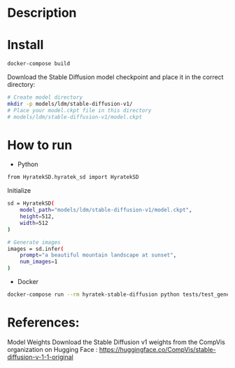 # Description

# Install
```bash
docker-compose build
```
Download the Stable Diffusion model checkpoint and place it in the correct directory:

```bash
# Create model directory
mkdir -p models/ldm/stable-diffusion-v1/
# Place your model.ckpt file in this directory
# models/ldm/stable-diffusion-v1/model.ckpt
```
# How to run

* Python
```bash
from HyratekSD.hyratek_sd import HyratekSD
```
Initialize
```bash
sd = HyratekSD(
    model_path="models/ldm/stable-diffusion-v1/model.ckpt",
    height=512,
    width=512
)

# Generate images
images = sd.infer(
    prompt="a beautiful mountain landscape at sunset",
    num_images=1
)
```
* Docker
```bash
docker-compose run --rm hyratek-stable-diffusion python tests/test_generation.py
```
# References:

Model Weights Download the Stable Diffusion v1 weights from the CompVis organization on Hugging Face : https://huggingface.co/CompVis/stable-diffusion-v-1-1-original

